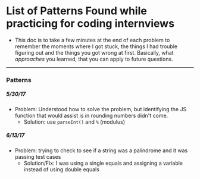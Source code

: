 # List of Patterns Found while practicing for coding internviews


* This doc is to take a few minutes at the end of each problem to remember 
the moments where I got stuck, the things I  had trouble 
figuring out and the things you got wrong at first. Basically, 
what _approaches_ you learned, that you can apply to future questions.


----

### Patterns

##### 5/30/17
* Problem: Understood how to solve the problem, but identifying the JS function that would assist is in rounding numbers didn't come. 
    * Solution: use `parseInt()` and `%` (modulus)
   
    
##### 6/13/17
    
*  Problem: trying to check to see if a string was a palindrome and it was passing test cases
      * Solution/Fix: I was using a single equals and assigning a variable instead of using double equals